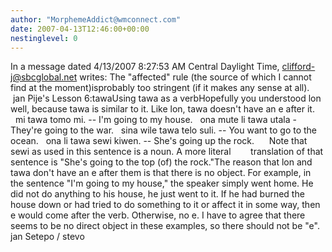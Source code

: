 ```yaml
---
author: "MorphemeAddict@wmconnect.com"
date: 2007-04-13T12:46:00+00:00
nestinglevel: 0
---
```

In a message dated 4/13/2007 8:27:53 AM Central Daylight Time, [clifford-j@sbcglobal.net](mailto://clifford-j@sbcglobal.net) writes:
The "affected" rule (the source of which I cannot find at the moment)isprobably too stringent (if it makes any sense at all).  jan Pije's Lesson 6:tawaUsing tawa as a verbHopefully you understood lon well, because tawa is similar to it. Like lon, tawa doesn't have an e after it.   mi tawa tomo mi. --
 I'm going to my house.   ona mute li tawa utala - They're going to the war.   sina wile tawa telo suli. --
 You want to go to the ocean.   ona li tawa sewi kiwen. --
 She's going up the rock.      Note that sewi as used in this sentence is a noun. A more literal        translation of that sentence is "She's going to the top (of) the rock."The reason that lon and tawa don't have an e after them is that there is no object. For example, in the sentence "I'm going to my house," the speaker simply went home. He did not do anything to his house, he just went to it. If he had burned the house down or had tried to do something to it or affect it in some way, then e would come after the verb. Otherwise, no e. I have to agree that there seems to be no direct object in these examples, so there should not be "e". jan Setepo / stevo